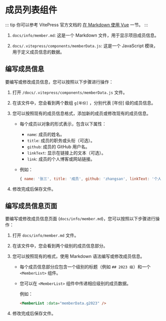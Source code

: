 # 成员列表组件

::: tip
你可以参考 VitePress 官方文档的 [在 Markdown 使用 Vue](https://vitepress.dev/zh/guide/using-vue) 一节。
:::

1. `docs/info/member.md`: 这是一个 Markdown 文件，用于显示项目成员信息。

2. `docs/.vitepress/components/memberData.js`: 这是一个 JavaScript 模块，用于定义成员信息的数据。

## 编写成员信息

要编写或修改成员信息，您可以按照以下步骤进行操作：

1. 打开 `/docs/.vitepress/components/memberData.js` 文件。

2. 在该文件中，您会看到两个数组 `g[年份]` ，分别代表 [年份] 级的成员信息。

3. 您可以按照现有的成员信息格式，添加新的成员或修改现有的成员信息。

   - 每个成员以对象的形式表示，包含以下属性：
     - `name`: 成员的姓名。
     - `title`: 成员的职务或头衔（可选）。
     - `github`: 成员的 GitHub 用户名。
     - `linkText`: 显示在链接上的文本（可选）。
     - `link`: 成员的个人博客或网站链接。

   - 例如：
     ```javascript
     { name: '张三', title: '成员', github: 'zhangsan', linkText: '个人博客', link: 'https://example.com' }
     ```

4. 修改完成后保存文件。

## 编写成员信息页面

要编写或修改成员信息页面 (`docs/info/member.md`)，您可以按照以下步骤进行操作：

1. 打开 `docs/info/member.md` 文件。

2. 在该文件中，您会看到两个级别的成员信息部分。

3. 您可以按照现有的格式，使用 Markdown 语法编写或修改成员信息。

   - 每个成员信息部分应包含一个级别的标题（例如 `## 2023 级`）和一个 `<MemberList>` 组件。

   - 您可以在 `<MemberList>` 组件中传递相应级别的成员数据。

     例如：
     ```markdown
     <MemberList :data="memberData.g2023" />
     ```

4. 修改完成后保存文件。
